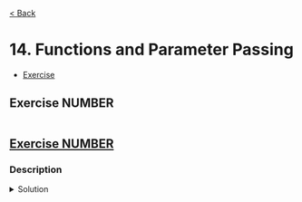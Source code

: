 [< Back](README.md)

# 14. Functions and Parameter Passing

* [Exercise ](#exercise-NUMBER)

## Exercise NUMBER

```cpp

```

## [Exercise NUMBER][1]
### Description

<details>
   <summary>Solution</summary>

```cpp

```
</details>

[1]: NUMBER_exercises.cpp
